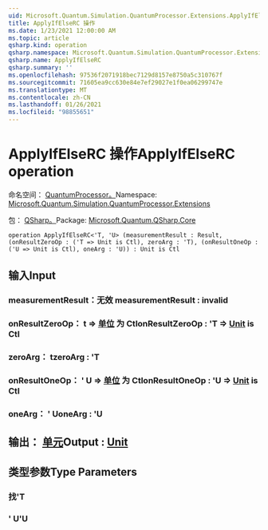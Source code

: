 ```yaml
---
uid: Microsoft.Quantum.Simulation.QuantumProcessor.Extensions.ApplyIfElseRC
title: ApplyIfElseRC 操作
ms.date: 1/23/2021 12:00:00 AM
ms.topic: article
qsharp.kind: operation
qsharp.namespace: Microsoft.Quantum.Simulation.QuantumProcessor.Extensions
qsharp.name: ApplyIfElseRC
qsharp.summary: ''
ms.openlocfilehash: 97536f2071918bec7129d8157e8750a5c310767f
ms.sourcegitcommit: 71605ea9cc630e84e7ef29027e1f0ea06299747e
ms.translationtype: MT
ms.contentlocale: zh-CN
ms.lasthandoff: 01/26/2021
ms.locfileid: "98855651"
---
```

# <a name="applyifelserc-operation"></a><span data-ttu-id="bc03a-102">ApplyIfElseRC 操作</span><span class="sxs-lookup"><span data-stu-id="bc03a-102">ApplyIfElseRC operation</span></span>

<span data-ttu-id="bc03a-103">命名空间： [QuantumProcessor。](xref:Microsoft.Quantum.Simulation.QuantumProcessor.Extensions)</span><span class="sxs-lookup"><span data-stu-id="bc03a-103">Namespace: [Microsoft.Quantum.Simulation.QuantumProcessor.Extensions](xref:Microsoft.Quantum.Simulation.QuantumProcessor.Extensions)</span></span>

<span data-ttu-id="bc03a-104">包： [QSharp。](https://nuget.org/packages/Microsoft.Quantum.QSharp.Core)</span><span class="sxs-lookup"><span data-stu-id="bc03a-104">Package: [Microsoft.Quantum.QSharp.Core](https://nuget.org/packages/Microsoft.Quantum.QSharp.Core)</span></span>




```qsharp
operation ApplyIfElseRC<'T, 'U> (measurementResult : Result, (onResultZeroOp : ('T => Unit is Ctl), zeroArg : 'T), (onResultOneOp : ('U => Unit is Ctl), oneArg : 'U)) : Unit is Ctl
```


## <a name="input"></a><span data-ttu-id="bc03a-105">输入</span><span class="sxs-lookup"><span data-stu-id="bc03a-105">Input</span></span>

### <a name="measurementresult--__invalidresult__"></a><span data-ttu-id="bc03a-106">measurementResult：__无效 <Result>__</span><span class="sxs-lookup"><span data-stu-id="bc03a-106">measurementResult : __invalid<Result>__</span></span>




### <a name="onresultzeroop--t--unit--is-ctl"></a><span data-ttu-id="bc03a-107">onResultZeroOp： t => [单位](xref:microsoft.quantum.lang-ref.unit)  为 Ctl</span><span class="sxs-lookup"><span data-stu-id="bc03a-107">onResultZeroOp : 'T => [Unit](xref:microsoft.quantum.lang-ref.unit)  is Ctl</span></span>




### <a name="zeroarg--t"></a><span data-ttu-id="bc03a-108">zeroArg： t</span><span class="sxs-lookup"><span data-stu-id="bc03a-108">zeroArg : 'T</span></span>




### <a name="onresultoneop--u--unit--is-ctl"></a><span data-ttu-id="bc03a-109">onResultOneOp： ' U => [单位](xref:microsoft.quantum.lang-ref.unit)  为 Ctl</span><span class="sxs-lookup"><span data-stu-id="bc03a-109">onResultOneOp : 'U => [Unit](xref:microsoft.quantum.lang-ref.unit)  is Ctl</span></span>




### <a name="onearg--u"></a><span data-ttu-id="bc03a-110">oneArg： ' U</span><span class="sxs-lookup"><span data-stu-id="bc03a-110">oneArg : 'U</span></span>





## <a name="output--unit"></a><span data-ttu-id="bc03a-111">输出： [单元](xref:microsoft.quantum.lang-ref.unit)</span><span class="sxs-lookup"><span data-stu-id="bc03a-111">Output : [Unit](xref:microsoft.quantum.lang-ref.unit)</span></span>



## <a name="type-parameters"></a><span data-ttu-id="bc03a-112">类型参数</span><span class="sxs-lookup"><span data-stu-id="bc03a-112">Type Parameters</span></span>

### <a name="t"></a><span data-ttu-id="bc03a-113">找</span><span class="sxs-lookup"><span data-stu-id="bc03a-113">'T</span></span>


### <a name="u"></a><span data-ttu-id="bc03a-114">' U</span><span class="sxs-lookup"><span data-stu-id="bc03a-114">'U</span></span>


